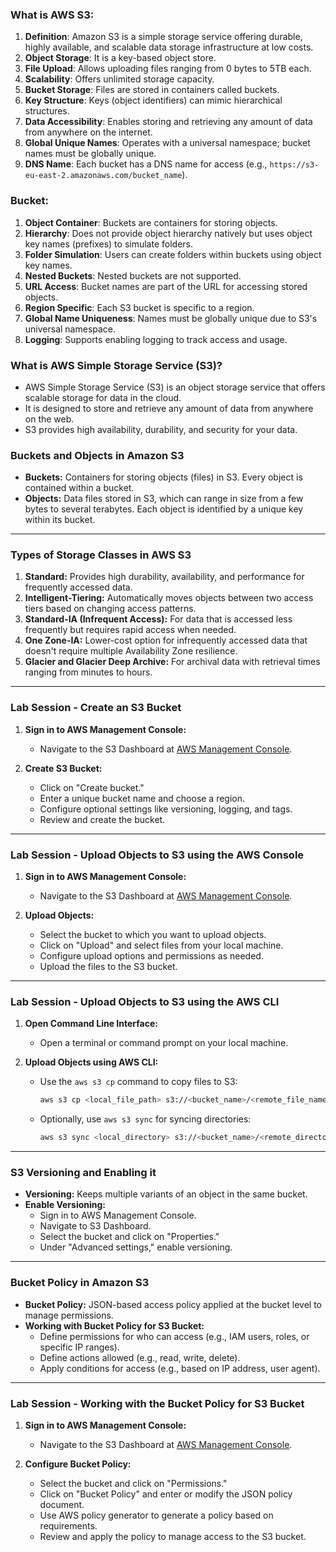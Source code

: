 ### What is AWS S3:
1. **Definition**: Amazon S3 is a simple storage service offering durable, highly available, and scalable data storage infrastructure at low costs.
2. **Object Storage**: It is a key-based object store.
3. **File Upload**: Allows uploading files ranging from 0 bytes to 5TB each.
4. **Scalability**: Offers unlimited storage capacity.
5. **Bucket Storage**: Files are stored in containers called buckets.
6. **Key Structure**: Keys (object identifiers) can mimic hierarchical structures.
7. **Data Accessibility**: Enables storing and retrieving any amount of data from anywhere on the internet.
8. **Global Unique Names**: Operates with a universal namespace; bucket names must be globally unique.
9. **DNS Name**: Each bucket has a DNS name for access (e.g., `https://s3-eu-east-2.amazonaws.com/bucket_name`).

### Bucket:
1. **Object Container**: Buckets are containers for storing objects.
2. **Hierarchy**: Does not provide object hierarchy natively but uses object key names (prefixes) to simulate folders.
3. **Folder Simulation**: Users can create folders within buckets using object key names.
4. **Nested Buckets**: Nested buckets are not supported.
5. **URL Access**: Bucket names are part of the URL for accessing stored objects.
6. **Region Specific**: Each S3 bucket is specific to a region.
7. **Global Name Uniqueness**: Names must be globally unique due to S3's universal namespace.
8. **Logging**: Supports enabling logging to track access and usage.

### What is AWS Simple Storage Service (S3)?

- AWS Simple Storage Service (S3) is an object storage service that offers scalable storage for data in the cloud.
- It is designed to store and retrieve any amount of data from anywhere on the web.
- S3 provides high availability, durability, and security for your data.

### Buckets and Objects in Amazon S3

- **Buckets:** Containers for storing objects (files) in S3. Every object is contained within a bucket.
- **Objects:** Data files stored in S3, which can range in size from a few bytes to several terabytes. Each object is identified by a unique key within its bucket.
----
### Types of Storage Classes in AWS S3

1. **Standard:** Provides high durability, availability, and performance for frequently accessed data.
2. **Intelligent-Tiering:** Automatically moves objects between two access tiers based on changing access patterns.
3. **Standard-IA (Infrequent Access):** For data that is accessed less frequently but requires rapid access when needed.
4. **One Zone-IA:** Lower-cost option for infrequently accessed data that doesn't require multiple Availability Zone resilience.
5. **Glacier and Glacier Deep Archive:** For archival data with retrieval times ranging from minutes to hours.

----
### Lab Session - Create an S3 Bucket

1. **Sign in to AWS Management Console:**
   - Navigate to the S3 Dashboard at [AWS Management Console](https://s3.console.aws.amazon.com/s3/).

2. **Create S3 Bucket:**
   - Click on "Create bucket."
   - Enter a unique bucket name and choose a region.
   - Configure optional settings like versioning, logging, and tags.
   - Review and create the bucket.
----
### Lab Session - Upload Objects to S3 using the AWS Console

1. **Sign in to AWS Management Console:**
   - Navigate to the S3 Dashboard at [AWS Management Console](https://s3.console.aws.amazon.com/s3/).

2. **Upload Objects:**
   - Select the bucket to which you want to upload objects.
   - Click on "Upload" and select files from your local machine.
   - Configure upload options and permissions as needed.
   - Upload the files to the S3 bucket.
----
### Lab Session - Upload Objects to S3 using the AWS CLI

1. **Open Command Line Interface:**
   - Open a terminal or command prompt on your local machine.

2. **Upload Objects using AWS CLI:**
   - Use the `aws s3 cp` command to copy files to S3:
     ```bash
     aws s3 cp <local_file_path> s3://<bucket_name>/<remote_file_name>
     ```
   - Optionally, use `aws s3 sync` for syncing directories:
     ```bash
     aws s3 sync <local_directory> s3://<bucket_name>/<remote_directory>
     ```
----
### S3 Versioning and Enabling it

- **Versioning:** Keeps multiple variants of an object in the same bucket.
- **Enable Versioning:**
   - Sign in to AWS Management Console.
   - Navigate to S3 Dashboard.
   - Select the bucket and click on "Properties."
   - Under "Advanced settings," enable versioning.
----
### Bucket Policy in Amazon S3

- **Bucket Policy:** JSON-based access policy applied at the bucket level to manage permissions.
- **Working with Bucket Policy for S3 Bucket:**
   - Define permissions for who can access (e.g., IAM users, roles, or specific IP ranges).
   - Define actions allowed (e.g., read, write, delete).
   - Apply conditions for access (e.g., based on IP address, user agent).
----
### Lab Session - Working with the Bucket Policy for S3 Bucket

1. **Sign in to AWS Management Console:**
   - Navigate to the S3 Dashboard at [AWS Management Console](https://s3.console.aws.amazon.com/s3/).

2. **Configure Bucket Policy:**
   - Select the bucket and click on "Permissions."
   - Click on "Bucket Policy" and enter or modify the JSON policy document.
   - Use AWS policy generator to generate a policy based on requirements.
   - Review and apply the policy to manage access to the S3 bucket.
